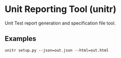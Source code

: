 # Unit Reporting Tool (unitr)

Unit Test report generation and specification file tool.

## Examples

    unitr setup.py --json=out.json --html=out.html

